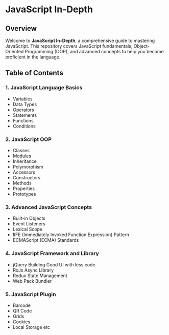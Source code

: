 # JavaScript In-Depth

## Overview

Welcome to **JavaScript In-Depth**, a comprehensive guide to mastering JavaScript. This repository covers JavaScript fundamentals, Object-Oriented Programming (OOP), and advanced concepts to help you become proficient in the language.

## Table of Contents

### 1. JavaScript Language Basics

- Variables
- Data Types
- Operators
- Statements
- Functions
- Conditions

### 2. JavaScript OOP

- Classes
- Modules
- Inheritance
- Polymorphism
- Accessors
- Constructors
- Methods
- Properties
- Prototypes

### 3. Advanced JavaScript Concepts

- Built-in Objects
- Event Listeners
- Lexical Scope
- IIFE (Immediately Invoked Function Expression) Pattern
- ECMAScript (ECMA) Standards

### 4. JavaScript Framework and Library

- jQuery Building Good UI with less code
- RxJs Async Library
- Redux State Management
- Web Pack Bundler

### 5. JavaScript Plugin

- Barcode
- QR Code
- Grids
- Cookies
- Local Storage etc
